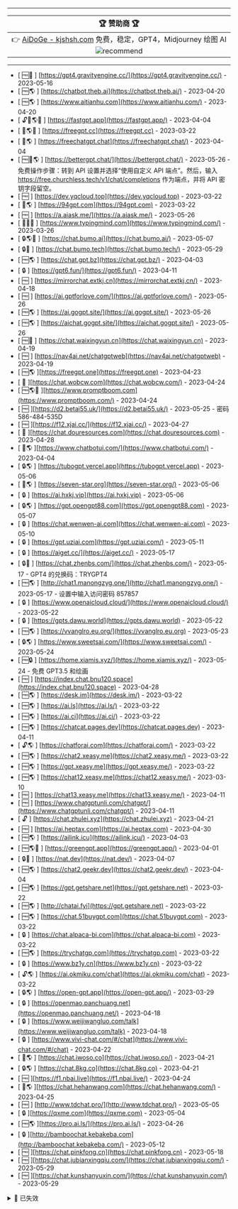 

---

|                                                                            🏆 赞助商 🏆                                                                             |
  |:----------------------------------------------------------------------------------------------------------------------------------------------------------------:|
| 👉 [AiDoGe - kjshsh.com](https://kjshsh.com) 免费，稳定，GPT4，Midjourney 绘图 AI ![recommend](https://cdn.jsdelivr.net/gh/LiLittleCat/PicBed/images/other/recommend.png) |

---

<!-- normal-begin -->

- [ 🆓💪 ] [https://gpt4.gravityengine.cc/](https://gpt4.gravityengine.cc/) - 2023-05-16
- [ 🆓🌎 ] [https://chatbot.theb.ai](https://chatbot.theb.ai/) - 2023-04-20
- [ 🆓🌎 ] [https://www.aitianhu.com](https://www.aitianhu.com/) - 2023-04-20
- [ 🔓🔑🌎💪 ] [https://fastgpt.app](https://fastgpt.app/) - 2023-04-04
- [ 🔑🌎💪 ] [https://freegpt.cc](https://freegpt.cc) - 2023-03-22
- [ 🔑🌎 ] [https://freechatgpt.chat](https://freechatgpt.chat/) - 2023-04-04
- [ 🆓🔑🌎 ] [https://bettergpt.chat/](https://bettergpt.chat/) - 2023-05-26 - 免费操作步骤：转到 API 设置并选择“使用自定义 API 端点”。然后，输入 https://free.churchless.tech/v1/chat/completions 作为端点，并将 API 密钥字段留空。
- [ 🆓 ] [https://dev.yqcloud.top](https://dev.yqcloud.top) - 2023-03-22
- [ 🔑🌎 ] [https://94gpt.com](https://94gpt.com) - 2023-03-22
- [ 🆓 ] [https://a.aiask.me/](https://a.aiask.me/) - 2023-05-26
- [ 🔑💪🧰 ] [https://www.typingmind.com](https://www.typingmind.com/) - 2023-03-26
- [ 🔒🌎💪 ] [https://chat.bumo.ai](https://chat.bumo.ai/) - 2023-05-07
- [ 🔒💪 ] [https://chat.bumo.tech](https://chat.bumo.tech/) - 2023-05-29
- [ 🆓🌎 ] [https://chat.gpt.bz](https://chat.gpt.bz/) - 2023-04-03
- [ 🔒 ] [https://gpt6.fun/](https://gpt6.fun/) - 2023-04-11
- [ 🆓 ] [https://mirrorchat.extkj.cn](https://mirrorchat.extkj.cn/) - 2023-04-18
- [ 🆓 ] [https://ai.gptforlove.com/](https://ai.gptforlove.com/) - 2023-05-26
- [ 🆓🌎 ] [https://ai.gogpt.site/](https://ai.gogpt.site/) - 2023-05-26
- [ 🆓🌎 ] [https://aichat.gogpt.site/](https://aichat.gogpt.site/) - 2023-05-26
- [ 🆓🧰 ] [https://chat.waixingyun.cn](https://chat.waixingyun.cn) - 2023-04-19
- [ 🆓 ] [https://nav4ai.net/chatgptweb](https://nav4ai.net/chatgptweb) - 2023-04-19
- [ 🆓🌎 ][https://freegpt.one](https://freegpt.one) - 2023-04-23
- [ 👀 ][https://chat.wobcw.com](https://chat.wobcw.com/) - 2023-04-24
- [ 🆓🌎🧰 ][https://www.promptboom.com](https://www.promptboom.com/) - 2023-04-24
- [ 🆓 ][https://d2.betai55.uk/](https://d2.betai55.uk/) - 2023-05-25 - 密码 586-484-535D
- [ 🆓 ][https://f12.xjai.cc/](https://f12.xjai.cc/) - 2023-04-27
- [ 👀 ][https://chat.douresources.com](https://chat.douresources.com) - 2023-04-28
- [ 🔑🌎 ][https://www.chatbotui.com/](https://www.chatbotui.com/) - 2023-04-04
- [ 🔒🌎 ] [https://tubogpt.vercel.app](https://tubogpt.vercel.app) - 2023-05-06
- [ 👀🌎 ] [https://seven-star.org](https://seven-star.org/) - 2023-05-06
- [ 🔒 ] [https://ai.hxkj.vip](https://ai.hxkj.vip) - 2023-05-06
- [ 🔒🌎 ] [https://gpt.opengpt88.com](https://gpt.opengpt88.com) - 2023-05-07
- [ 🔒 ] [https://chat.wenwen-ai.com](https://chat.wenwen-ai.com) - 2023-05-10
- [ 🔒 ] [https://gpt.uziai.com](https://gpt.uziai.com/) - 2023-05-11
- [ 🔒 ] [https://aiget.cc/](https://aiget.cc/) - 2023-05-17
- [ 🔒💪 ] [https://chat.zhenbs.com/](https://chat.zhenbs.com/) - 2023-05-17 - GPT4 的兑换码：TRYGPT4
- [ 🆓🌎 ] [http://chat1.manongzyg.one/](http://chat1.manongzyg.one/) - 2023-05-17 - 设置中输入访问密码 857857
- [ 🔒 ] [https://www.openaicloud.cloud/](https://www.openaicloud.cloud/) - 2023-05-22
- [ 🔒 ] [https://gpts.dawu.world](https://gpts.dawu.world) - 2023-05-22
- [ 🆓🌎 ] [https://vvanglro.eu.org/](https://vvanglro.eu.org) - 2023-05-23
- [ 🔒🌎 ] [https://www.sweetsai.com/](https://www.sweetsai.com/) - 2023-05-24
- [ 🆓🔒 ] [https://home.xiamis.xyz/](https://home.xiamis.xyz/) - 2023-05-24 - 免费 GPT3.5 和绘画
- [ 🆓 ] [https://index.chat.bnu120.space](https://index.chat.bnu120.space) - 2023-04-28
- [ 🆓🌎 ] [https://desk.im](https://desk.im/) - 2023-03-22
- [ 🆓🌎 ] [https://ai.ls](https://ai.ls/) - 2023-03-22
- [ 🆓🌎 ] [https://ai.ci](https://ai.ci/) - 2023-03-22
- [ 🆓🌎 ] [https://chatcat.pages.dev](https://chatcat.pages.dev) - 2023-04-11
- [ 🔓🌎 ] [https://chatforai.com](https://chatforai.com/) - 2023-03-22
- [ 🆓🌎 ] [https://chat2.xeasy.me](https://chat2.xeasy.me/) - 2023-03-22
- [ 🆓🌎 ] [https://gpt.xeasy.me](https://gpt.xeasy.me/) - 2023-03-22
- [ 🆓🌎 ] [https://chat12.xeasy.me](https://chat12.xeasy.me/) - 2023-03-10
- [ 🆓 ] [https://chat13.xeasy.me](https://chat13.xeasy.me/) - 2023-04-11
- [ 🆓 ] [https://www.chatgptunli.com/chatgpt/](https://www.chatgptunli.com/chatgpt/) - 2023-04-11
- [ 🔓 ] [https://chat.zhulei.xyz](https://chat.zhulei.xyz) - 2023-04-21
- [ 🆓 ] [https://ai.heptax.com](https://ai.heptax.com) - 2023-04-30
- [ 🆓🌎 ] [https://ailink.icu](https://ailink.icu/) - 2023-04-03
- [ 🆓🌎🧰 ] [https://greengpt.app](https://greengpt.app/) - 2023-04-01
- [ 🔒💪 ] [https://nat.dev](https://nat.dev/) - 2023-04-07
- [ 🆓🌎 ] [https://chat2.geekr.dev](https://chat2.geekr.dev/) - 2023-04-04
- [ 🆓🌎 ] [https://gpt.getshare.net](https://gpt.getshare.net) - 2023-03-22
- [ 🆓🌎 ] [http://chatai.fyi](https://gpt.getshare.net) - 2023-03-22
- [ 🆓🌎 ] [https://chat.51buygpt.com](https://chat.51buygpt.com) - 2023-03-22
- [ 🔒 ] [https://chat.alpaca-bi.com](https://chat.alpaca-bi.com) - 2023-03-22
- [ 🆓🌎 ] [https://trychatgp.com](https://trychatgp.com) - 2023-03-22
- [ 🔒 ] [https://www.bz1y.cn](https://www.bz1y.cn) - 2023-03-22
- [ 🔓🌎 ] [https://ai.okmiku.com/chat](https://ai.okmiku.com/chat) - 2023-03-22
- [ 🔒🌎 ] [https://open-gpt.app](https://open-gpt.app/) - 2023-03-29
- [ 🔒 ] [https://openmao.panchuang.net](https://openmao.panchuang.net/) - 2023-04-18
- [ 🔒 ] [https://www.weijiwangluo.com/talk](https://www.weijiwangluo.com/talk) - 2023-04-18
- [ 🔒 ] [https://www.vivi-chat.com/#/chat](https://www.vivi-chat.com/#/chat) - 2023-04-22
- [ 🔑🌎 ] [https://chat.iwoso.co](https://chat.iwoso.co/) - 2023-04-21
- [ 🔒🌎 ] [https://chat.8kg.co](https://chat.8kg.co) - 2023-04-21
- [ 🆓 ][https://f1.nbai.live](https://f1.nbai.live/) - 2023-04-24
- [ 👀🌎 ][https://chat.hehanwang.com](https://chat.hehanwang.com/) - 2023-04-25
- [ 🆓 ] [http://www.tdchat.pro/](http://www.tdchat.pro/) - 2023-05-05
- [ 🔒 ][https://qxme.com](https://qxme.com) - 2023-05-04
- [ 🆓🌎 ][https://pro.ai.ls/](https://pro.ai.ls/) - 2023-04-26
- [ 🔒 ][http://bamboochat.kebakeba.com](http://bamboochat.kebakeba.com/) - 2023-05-12
- [ 🆓 ][https://chat.pinkfong.cn](https://chat.pinkfong.cn) - 2023-05-18
- [ 🆓 ][https://chat.jubianxingqiu.com/](https://chat.jubianxingqiu.com/) - 2023-05-29
- [ 🆓 ][https://chat.kunshanyuxin.com/](https://chat.kunshanyuxin.com/) - 2023-05-29

<!-- normal-end -->

<details>

<summary>🚫 已失效</summary>

<!-- abnormal-begin -->

- ~~[https://www.freechatsgpt.com](https://www.freechatsgpt.com/)~~ - 2023-05-12
- ~~[https://qa.6bbs.cn/](https://qa.6bbs.cn/)~~ - 2023-05-05
- ~~[https://ai.dw3.io/](https://ai.dw3.io/)~~ - 2023-05-05
- ~~[https://jiehan.tech/](https://jiehan.tech/)~~ - 2023-05-05
- ~~[https://f1.52chye.cn](https://f1.52chye.cn/)~~ - 2023-04-24
- ~~[https://a.aizh.app](https://a.aizh.app/)~~ - 2023-04-13
- ~~[https://gpt.xcbl.cc](https://gpt.xcbl.cc)~~ - 2023-04-15
- ~~[https://chatgptproxy.info](https://chatgptproxy.info)~~ - 2023-04-17
- ~~[https://chat.aicn.me](https://chat.aicn.me)~~ - 2023-04-13
- ~~[https://ai.cheapy.top](https://ai.cheapy.top)~~ - 2023-03-31
- ~~[https://chatgpt.hoposoft.com](https://chatgpt.hoposoft.com/#/)~~ - 2023-03-29
- ~~[https://askgptai.com](https://askgptai.com/)~~ - 2023-03-22
- ~~[https://chat.paoying.net](https://chat.paoying.net/)~~ - 2023-03-22
- ~~[https://chats.wxredcover.cn](https://chats.wxredcover.cn/)~~ - 2023-03-22
- ~~[https://chat.zecoba.cn](https://chat.zecoba.cn/)~~ - 2023-03-22
- ~~[https://account.eaten.fun](https://account.eaten.fun/)~~ - 2023-03-22
- ~~[https://chat.livepo.top](https://chat.livepo.top)~~ - 2023-03-11
- ~~[https://askbot.club/chatgpt](https://askbot.club/chatgpt/)~~ - 2023-03-22
- ~~[https://talk.xiu.ee](https://talk.xiu.ee/)~~ - 2023-04-26
- ~~[https://1chat.c3r.ink/](https://1chat.c3r.ink/)~~ - 2023-05-24
- ~~[https://ai.icodebug.xyz/](https://ai.icodebug.xyz/)~~ - 2023-05-28
- ~~[https://aitxt.io/](https://aitxt.io/)~~ - 2023-05-28
- ~~[https://chat.v50.ltd](https://chat.v50.ltd)~~ - 2023-05-28
- ~~[https://1.nb8.ltd/](https://1.nb8.ltd/)~~ - 2023-05-28
- ~~[https://srgfdfsf.xiaowenzi.xyz/](https://srgfdfsf.xiaowenzi.xyz/)~~ - 2023-05-28
- ~~[https://chataibase.com/](https://chataibase.com/)~~ - 2023-05-28
- ~~[https://aiia.chat/](https://aiia.chat/)~~ - 2023-05-26
- ~~[https://1919abc.com](https://1919abc.com)~~ - 2023-05-26
- ~~[https://chat.ok2ai.com](https://chat.ok2ai.com/)~~ - 2023-05-26
- ~~[https://chat.bk8787.com](https://chat.bk8787.com)~~ - 2023-05-26
- ~~[https://chatgpt.dreamtrend.net](https://chatgpt.dreamtrend.net/)~~ - 2023-05-26
- ~~[http://1.15.134.164:999](http://1.15.134.164:999/)~~ - 2023-05-26
- ~~[https://chat.aidutu.cn](https://chat.aidutu.cn)~~ - 2023-05-26
- ~~[http://207.148.94.37:7860](http://207.148.94.37:7860/)~~ - 2023-05-26
- ~~[https://chatgpt.hz-it-dev.co](https://chatgpt.hz-it-dev.com/)~~ - 2023-05-26
- ~~[https://ai-pig-fly.space](https://ai-pig-fly.space/)~~ - 2023-05-26
- ~~[https://gpt.ai8.icu](https://gpt.ai8.icu)~~ - 2023-05-26
- ~~[https://x1.xjai.cc](https://x1.xjai.cc/)~~ - 2023-05-26
- ~~[http://chat.cutim.one](http://chat.cutim.one/)~~ - 2023-05-26
- ~~[http://chat.cutim.top](http://chat.cutim.top)~~ - 2023-05-26
- ~~[https://chat.xiami.one](https://chat.xiami.one)~~ - 2023-05-26
- ~~[https://chat.gptplus.one](https://chat.gptplus.one)~~ - 2023-05-26
- ~~[http://www.msai.fun](http://www.msai.fun/)~~ - 2023-05-26
- ~~[https://heimoshuiyu.github.io/chatgpt-api-web/?key=fakekey&api=https%3A%2F%2F3lio5ooiekcn3gxx6du2jf5wzq0mudmm.lambda-url.us-east-1.on.aws%2F&mode=fetch](https://heimoshuiyu.github.io/chatgpt-api-web/?key=fakekey&api=https%3A%2F%2F3lio5ooiekcn3gxx6du2jf5wzq0mudmm.lambda-url.us-east-1.on.aws%2F&mode=fetch)~~ - 2023-04-10
- ~~[https://chatmindai.com](https://chatmindai.com/#/chat)~~ - 2023-05-26
- ~~[https://aigcfun.com](https://aigcfun.com/)~~ - 2023-05-26
- ~~[https://www.chat2ai.cn](https://www.chat2ai.cn/)~~ - 2023-05-26
- ~~[https://ai.yiios.com](https://ai.yiios.com/)~~ - 2023-05-26
- ~~[https://ai117.com](https://ai117.com)~~ - 2023-05-26
- ~~[https://chat.forchange.cn](https://chat.forchange.cn/)~~ - 2023-05-26
- ~~[https://w.betai55.uk/](https://w.betai55.uk/)~~ - 2023-05-25
- ~~[https://1chat.cc](https://1chat.cc)~~ - 2023-05-24
- ~~[http://www.tdchatd.us](http://www.tdchatd.us/)~~ - 2023-05-05
- ~~[https://gpt.gpt0.icu](https://gpt.gpt0.icu)~~ - 2023-04-28
- ~~[https://chat2.zhuleixx.top](https://chat2.zhuleixx.top/)~~ - 2023-04-21
- ~~[https://chat.ohtoai.com](https://chat.ohtoai.com/)~~ - 2023-04-20
- ~~[https://ai.zyun.vip](https://ai.zyun.vip/)~~ - 2023-04-20
- ~~[http://www.tdchat.vip](http://www.tdchat.vip/)~~ - 2023-04-20
- ~~[https://ai.bo-e.com](https://ai.bo-e.com/)~~ - 2023-04-18
- ~~[https://chat.zhuleixx.top](https://chat.zhuleixx.top/)~~ - 2023-04-16
- ~~[https://www.tdchat.com](https://www.tdchat.com/)~~ - 2023-04-13
- ~~[https://chatgpt3.fun](https://chatgpt3.fun/)~~ - 2023-04-11
- ~~[https://freegpt.one](https://freegpt.one)~~ - 2023-04-04
- ~~[http://gitopenchina.gitee.io/gpt](http://gitopenchina.gitee.io/gpt)~~ - 2023-04-04
- ~~[http://gitopenchina.gitee.io/chatgpt](http://gitopenchina.gitee.io/chatgpt)~~ - 2023-04-04
- ~~[http://gitopenchina.gitee.io/freechatgpt](http://gitopenchina.gitee.io/freechatgpt)~~ - 2023-04-10
- ~~[https://qachat.vercel.app](https://qachat.vercel.app) from <https://github.com/yesmore/QA>~~ - 2023-04-04
- ~~[https://qachat.cn](https://qachat.cn/) from <https://github.com/yesmore/QA>~~ - 2023-04-03
- ~~[https://www.askme.mom](https://www.askme.mom/)~~ - 2023-04-01
- ~~[https://chat.tgbot.co](https://chat.tgbot.co/) from <https://github.com/zu1k>~~ - 2023-04-04
- ~~[https://chatgpt.ddiu.me](https://chatgpt.ddiu.me) from <https://github.com/ddiu8081/chatgpt-demo>~~ - 2023-04-04
- ~~[https://xc.com](https://xc.com/)~~ - 2023-03-22
- ~~[https://chat.yqcloud.top](https://chat.yqcloud.top/) from <https://github.com/binjie09>~~ - 2023-04-04
- ~~[https://www.scyu.app](https://www.scyu.app/)~~ - 2023-03-22
- ~~[https://chatgpt-flutter.h7ml.cn](https://chatgpt-flutter.h7ml.cn)~~ - 2023-03-22
- ~~[https://www.aitoolgpt.com](https://www.aitoolgpt.com/)~~ - 2023-04-04
- ~~[https://www.chatsverse.xyz](https://www.chatsverse.xyz/)~~ - 2023-04-04
- ~~[https://chatapi.qload.cn](https://chatapi.qload.cn)~~ - 2023-03-22
- ~~[https://chat.ninvfeng.xyz](https://chat.ninvfeng.xyz/) from <https://github.com/ninvfeng/chatgpt>~~ - 2023-04-04


<!-- abnormal-end -->
</details>